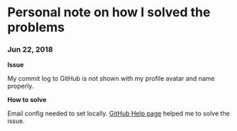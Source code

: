 # Personal note on how I solved the problems

### Jun 22, 2018

**Issue**

My commit log to GitHub is not shown with my profile avatar and name properly.

**How to solve**

Email config needed to set locally.
[GitHub Help page]("https://forum.freecodecamp.org/clicks/track?url=https%3A%2F%2Fhelp.github.com%2Farticles%2Fsetting-your-commit-email-address-in-git%2F&post_id=449300&topic_id=202302")
 helped me to solve the issue.
